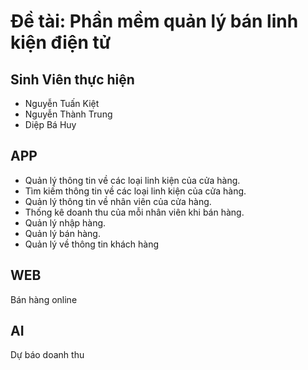 # Đề tài: Phần mềm quản lý bán linh kiện điện tử
## Sinh Viên thực hiện
- Nguyễn Tuấn Kiệt
- Nguyễn Thành Trung
- Diệp Bá Huy
## APP
- Quản lý thông tin về các loại linh kiện của cửa hàng.
- Tìm kiếm thông tin về các loại linh kiện của cửa hàng.
- Quản lý thông tin về nhân viên của cửa hàng.
- Thống kê doanh thu của mỗi nhân viên khi bán hàng.
- Quản lý nhập hàng.
- Quản lý bán hàng.
- Quản lý về thông tin khách hàng
## WEB
Bán hàng online
## AI
Dự báo doanh thu
